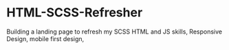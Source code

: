 # HTML-SCSS-Refresher
Building a landing page to refresh my SCSS HTML and JS skills,
Responsive Design,
mobile first design,


